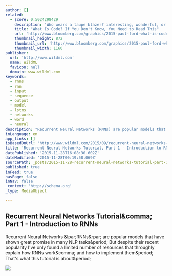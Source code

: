 ```yaml
---
author: []
related:
  - score: 0.5024298429
    description: 'Who wears a taupe blazer? interesting, wonderful, or disturbing way. A computer is a clock with benefits. They all work the same, doing second-grade math, one step at a time: Tick, take a number and put it in box one. Tick, take another number, put it in box two.'
    title: "What Is Code? If You Don't Know, You Need to Read This"
    url: 'http://www.bloomberg.com/graphics/2015-paul-ford-what-is-code/'
    thumbnail_height: 872
    thumbnail_url: 'http://www.bloomberg.com/graphics/2015-paul-ford-what-is-code/images/promo.jpg'
    thumbnail_width: 1160
publisher:
  url: 'http://www.wildml.com'
  name: WildML
  favicon: null
  domain: www.wildml.com
keywords:
  - rnns
  - rnn
  - input
  - sequence
  - output
  - model
  - lstms
  - networks
  - word
  - neural
description: "Recurrent Neural Networks (RNNs) are popular models that have shown great promise in many NLP tasks. But despite their recent popularity I've only found a limited number of resources that throughly explain how RNNs work, and how to implement them. That's what this tutorial is about."
inLanguage: en
app_links: []
isBasedOnUrl: 'http://www.wildml.com/2015/09/recurrent-neural-networks-tutorial-part-1-introduction-to-rnns/'
title: 'Recurrent Neural Networks Tutorial, Part 1 - Introduction to RNNs'
datePublished: '2015-11-28T16:08:30.602Z'
dateModified: '2015-11-28T00:19:58.069Z'
sourcePath: _posts/2015-11-28-recurrent-neural-networks-tutorial-part-1-introduction-to.md
published: true
inFeed: true
hasPage: false
inNav: false
_context: 'http://schema.org'
_type: MediaObject

---
```

<article style=""><h1>Recurrent Neural Networks Tutorial&amp;comma; Part 1 - Introduction to RNNs</h1><p>Recurrent Neural Networks &amp;lpar;RNNs&amp;rpar; are popular models that have shown great promise in many NLP tasks&amp;period; But despite their recent popularity I've only found a limited number of resources that throughly explain how RNNs work&amp;comma; and how to implement them&amp;period; That's what this tutorial is about&amp;period;</p><img src="http://d3kbpzbmcynnmx.cloudfront.net/wp-content/uploads/2015/09/rnn.jpg" /></article>